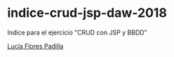 # indice-crud-jsp-daw-2018
Indice para el ejercicio "CRUD con JSP y BBDD"

[Lucía Flores Padilla](https://github.com/luciaflores25/CRUD_JSP)
